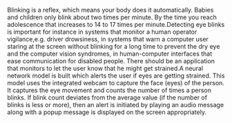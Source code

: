 Blinking is a reflex, which means your body does it automatically. Babies and children only blink about two times per minute. By the time you reach adolescence that increases to 14 to 17 times per minute.Detecting eye blinks is important for instance in systems that monitor a human operator vigilance,e.g. driver drowsiness, in systems that warn a computer user staring at the screen without blinking for a long time to prevent the dry eye and the computer vision syndromes, in human-computer interfaces that ease communication for disabled people. There should be an application that monitors to let the user know that he might get strained.A neural network model is built which alerts the user if eyes are getting strained. This model uses the integrated webcam to capture the face (eyes) of the person. It captures the eye movement and counts the number of times a person blinks. If blink count deviates from the average value (if the number of blinks is less or more), then an alert is initiated by playing an audio message along with a popup message is displayed on the screen appropriately.
